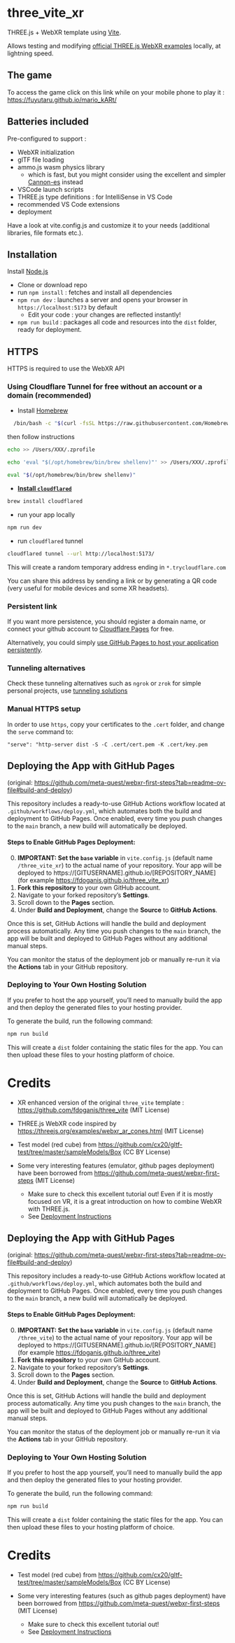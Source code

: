 # three_vite_xr
THREE.js + WebXR template using [Vite](https://vitejs.dev).

Allows testing and modifying [official THREE.js WebXR examples](https://threejs.org/examples/?q=webxr) locally, at lightning speed.

## The game

To access the game click on this link while on your mobile phone to play it :
https://fuyutaru.github.io/mario_kARt/

## Batteries included

Pre-configured to support :

- WebXR initialization
- glTF file loading
- ammo.js wasm physics library
  - which is fast, but you might consider using the excellent and simpler [Cannon-es](https://fdoganis.github.io/slides/cannon.html) instead
- VSCode launch scripts
- THREE.js type definitions : for IntelliSense in VS Code
- recommended VS Code extensions
- deployment

Have a look at vite.config.js and customize it to your needs (additional libraries, file formats etc.).

## Installation

Install [Node.js](https://nodejs.org)

- Clone or download repo
- run `npm install` : fetches and install all dependencies
- `npm run dev` : launches a server and opens your browser in `https://localhost:5173` by default
  - Edit your code : your changes are reflected instantly!
- `npm run build` : packages all code and resources into the `dist` folder, ready for deployment.

## HTTPS

HTTPS is required to use the WebXR API


### Using Cloudflare Tunnel for free without an account or a domain (recommended)

  - Install [Homebrew](https://brew.sh)

```bash
  /bin/bash -c "$(curl -fsSL https://raw.githubusercontent.com/Homebrew/install/HEAD/install.sh)"
```

then follow instructions


```bash
echo >> /Users/XXX/.zprofile

echo 'eval "$(/opt/homebrew/bin/brew shellenv)"' >> /Users/XXX/.zprofile

eval "$(/opt/homebrew/bin/brew shellenv)"
```

  - **[Install `cloudflared`](https://developers.cloudflare.com/cloudflare-one/connections/connect-networks/downloads/)**

```bash
brew install cloudflared
```
- run your app locally

```bash
npm run dev
```

- run `cloudflared` tunnel

```bash
cloudflared tunnel --url http://localhost:5173/
```

This will create a random temporary address ending in `*.trycloudflare.com`

You can share this address by sending a link or by generating a QR code (very useful for mobile devices and some XR headsets).

### Persistent link

If you want more persistence, you should register a domain name, or connect your github account to [Cloudflare Pages](https://pages.cloudflare.com) for free.

Alternatively, you could simply [use GitHub Pages to host your application persistently](https://sbcode.net/threejs/github-pages/).

### Tunneling alternatives

Check these tunneling alternatives such as `ngrok` or `zrok` for simple personal projects, use [tunneling solutions](https://github.com/anderspitman/awesome-tunneling) 


### Manual HTTPS setup

In order to use `https`, copy your certificates to the `.cert` folder, and change the `serve` command to:

`"serve": "http-server dist -S -C .cert/cert.pem -K .cert/key.pem`

## Deploying the App with GitHub Pages

(original: https://github.com/meta-quest/webxr-first-steps?tab=readme-ov-file#build-and-deploy)

This repository includes a ready-to-use GitHub Actions workflow located at `.github/workflows/deploy.yml`, which automates both the build and deployment to GitHub Pages. Once enabled, every time you push changes to the `main` branch, a new build will automatically be deployed.

#### Steps to Enable GitHub Pages Deployment:

0. **IMPORTANT: Set the `base` variable** in `vite.config.js` (default name `/three_vite_xr`) to the actual name of your repository. Your app will be deployed to https://[GITUSERNAME].github.io/[REPOSITORY_NAME] (for example https://fdoganis.github.io/three_vite_xr)
1. **Fork this repository** to your own GitHub account.
2. Navigate to your forked repository’s **Settings**.
3. Scroll down to the **Pages** section.
4. Under **Build and Deployment**, change the **Source** to **GitHub Actions**.

Once this is set, GitHub Actions will handle the build and deployment process automatically. Any time you push changes to the `main` branch, the app will be built and deployed to GitHub Pages without any additional manual steps.

You can monitor the status of the deployment job or manually re-run it via the **Actions** tab in your GitHub repository.

### Deploying to Your Own Hosting Solution

If you prefer to host the app yourself, you’ll need to manually build the app and then deploy the generated files to your hosting provider.

To generate the build, run the following command:

```bash
npm run build
```

This will create a `dist` folder containing the static files for the app. You can then upload these files to your hosting platform of choice.


# Credits

- XR enhanced version of the original ```three_vite``` template : https://github.com/fdoganis/three_vite (MIT License)
  
- THREE.js WebXR code inspired by https://threejs.org/examples/webxr_ar_cones.html (MIT License)

- Test model (red cube) from https://github.com/cx20/gltf-test/tree/master/sampleModels/Box (CC BY License)

- Some very interesting features (emulator, github pages deployment) have been borrowed from https://github.com/meta-quest/webxr-first-steps  (MIT License)

  - Make sure to check this excellent tutorial out! Even if it is mostly focused on VR, it is a great introduction on how to combine WebXR with THREE.js.
  - See [Deployment Instructions](https://github.com/meta-quest/webxr-first-steps?tab=readme-ov-file#build-and-deploy)

## Deploying the App with GitHub Pages

(original: https://github.com/meta-quest/webxr-first-steps?tab=readme-ov-file#build-and-deploy)

This repository includes a ready-to-use GitHub Actions workflow located at `.github/workflows/deploy.yml`, which automates both the build and deployment to GitHub Pages. Once enabled, every time you push changes to the `main` branch, a new build will automatically be deployed.

#### Steps to Enable GitHub Pages Deployment:

0. **IMPORTANT: Set the `base` variable** in `vite.config.js` (default name `/three_vite`) to the actual name of your repository. Your app will be deployed to https://[GITUSERNAME].github.io/[REPOSITORY_NAME] (for example https://fdoganis.github.io/three_vite)
1. **Fork this repository** to your own GitHub account.
2. Navigate to your forked repository’s **Settings**.
3. Scroll down to the **Pages** section.
4. Under **Build and Deployment**, change the **Source** to **GitHub Actions**.

Once this is set, GitHub Actions will handle the build and deployment process automatically. Any time you push changes to the `main` branch, the app will be built and deployed to GitHub Pages without any additional manual steps.

You can monitor the status of the deployment job or manually re-run it via the **Actions** tab in your GitHub repository.

### Deploying to Your Own Hosting Solution

If you prefer to host the app yourself, you’ll need to manually build the app and then deploy the generated files to your hosting provider.

To generate the build, run the following command:

```bash
npm run build
```

This will create a `dist` folder containing the static files for the app. You can then upload these files to your hosting platform of choice.


# Credits

- Test model (red cube) from https://github.com/cx20/gltf-test/tree/master/sampleModels/Box (CC BY License)

- Some very interesting features (such as github pages deployment) have been borrowed from https://github.com/meta-quest/webxr-first-steps (MIT License)

  - Make sure to check this excellent tutorial out!
  - See [Deployment Instructions](https://github.com/meta-quest/webxr-first-steps?tab=readme-ov-file#build-and-deploy)
